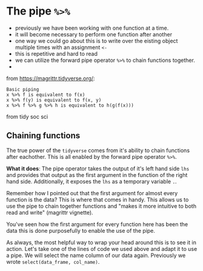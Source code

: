 # The pipe ` %>% ` 





- previously we have been working with one function at a time.
- it will become necessary to perform one function after another
- one way we could go about this is to write over the eisting object multiple times with an assignment `<-` 
- this is repetitive and hard to read
- we can utilize the forward pipe operator ` %>% ` to chain functions together.
- 

from https://magrittr.tidyverse.org/: 

```
Basic piping
x %>% f is equivalent to f(x)
x %>% f(y) is equivalent to f(x, y)
x %>% f %>% g %>% h is equivalent to h(g(f(x)))
```


from tidy soc sci

## Chaining functions

The true power of the `tidyverse` comes from it's ability to chain functions after eachother. This is all enabled by the forward pipe operator `%>%`.

**What it does**: The pipe operator takes the output of it's left hand side `lhs` and provides that output as the first argument in the function of the right hand side. Additionally, it exposes the `lhs` as a temporary variable `.`. 

Remember how I pointed out that the first argument for almost every function is the data? This is where that comes in handy. This allows us to use the pipe to chain together functions and "makes it more intuitive to both read and write" (magrittr vignette).

You've seen how the first argument for every function here has been the data this is done purposefully to enable the use of the pipe. 

As always, the most helpful way to wrap your head around this is to see it in action. Let's take one of the lines of code we used above and adapt it to use a pipe. We will select the name column of our data again. Previously we wrote `select(data_frame, col_name)`.
